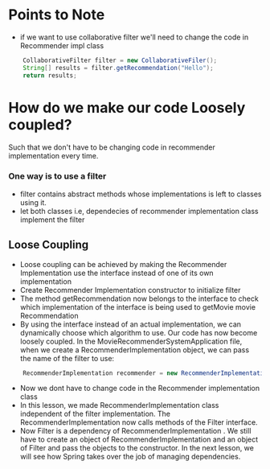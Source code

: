 # Points to Note
- if we want to use collaborative filter we'll need to change the code in Recommender impl class
```java
    CollaborativeFilter filter = new CollaborativeFiler();
    String[] results = filter.getRecommendation("Hello");
    return results;
```
# How do we make our code Loosely coupled?
Such that we don't have to be changing code in recommender implementation every time.
### One  way is to use a filter
- filter contains abstract methods whose implementations is left to classes using it.
- let both classes i.e, dependecies of recommender implementation class implement the filter
## Loose Coupling
- Loose coupling can be achieved by making the Recommender Implementation use the interface instead of one of its own implementation
- Create Recommender Implementation constructor to initialize filter
- The method getRecommendation now belongs to the interface to check which implementation of the interface is being used to getMovie movie Recommendation
- By using the interface instead of an actual implementation, we can dynamically choose which algorithm to use. Our code has now become
loosely coupled. In the MovieRecommenderSystemApplication file, when we create a RecommenderImplementation object, we can pass the name of the filter to use:

```java
    RecommenderImplementation recommender = new RecommenderImplementation(new ContentBasedFilter());
```
- Now we dont have to change code in the Recommender implementation class
-  In this lesson, we made RecommenderImplementation class independent of the filter implementation. The RecommenderImplementation now calls methods of the Filter interface.
- Now Filter is a dependency of RecommenderImplementation . We still have to create an object of RecommenderImplementation and an object of Filter and pass the objects to the constructor. In the next lesson, we will see how Spring takes over the job of managing dependencies.